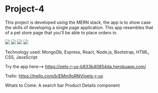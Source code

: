 # Project-4

This project is developed using the MERN stack, the app is to show case the skills of developing a single page application. This app resembles that of a pet store page that you'll be able to place orders in.

<img src="https://github.com/glopez0314/MERN-Infrastructure/blob/main/public/assets/Screenshot%25202023-09-05%2520at%25205.25.32%2520PM" />

<img src="https://github.com/glopez0314/MERN-Infrastructure/blob/main/public/assets/Screenshot%25202023-09-05%2520at%25202.00.55%2520PM"/>

<img src="https://github.com/glopez0314/MERN-Infrastructure/blob/main/public/assets/Screenshot%25202023-09-05%2520at%25202.02.03%2520PM"/>

<img src="https://github.com/glopez0314/MERN-Infrastructure/blob/main/public/assets/Screenshot%25202023-09-05%2520at%25203.56.51%2520PM"/>

Technology used: MongoDb, Express, React, Node.js, Bootstrap, HTML, CSS, JavaScript

Try the app here-->   https://pets-r-us-b833b40854da.herokuapp.com/

Trello: https://trello.com/b/EMm9oRNV/pets-r-us

Whats to Come:
    A search bar
    Product Details component



